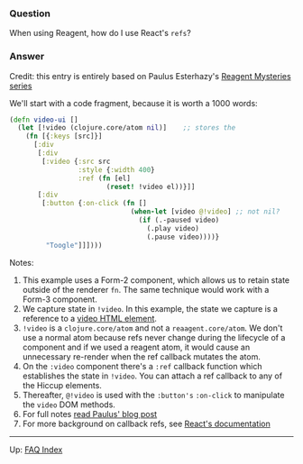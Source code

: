 ### Question

When using Reagent, how do I use React's `refs`?

### Answer

Credit: this entry is entirely based on Paulus Esterhazy's [Reagent Mysteries series](https://presumably.de/reagent-mysteries-part-3-manipulating-the-dom.html)

We'll start with a code fragment, because it is worth a 1000 words:

```cljs
(defn video-ui []
  (let [!video (clojure.core/atom nil)]    ;; stores the
    (fn [{:keys [src]}]
      [:div
       [:div
        [:video {:src src
                 :style {:width 400}
                 :ref (fn [el]
                        (reset! !video el))}]]
       [:div
        [:button {:on-click (fn []
                              (when-let [video @!video] ;; not nil?
                                (if (.-paused video)
                                  (.play video)
                                  (.pause video))))}
         "Toogle"]]])))
```

Notes:
   1. This example uses a Form-2 component, which allows us to retain state outside of the renderer `fn`.  The same technique would work with a Form-3 component.
   2. We capture state in `!video`. In this example, the state we capture is a reference to a [video HTML element](https://developer.mozilla.org/en-US/docs/Web/HTML/Element/video).
   2. `!video` is a `clojure.core/atom` and not a `reaagent.core/atom`.  We don't use a normal atom because refs never change during the lifecycle of a component and if we used a reagent atom, it would cause an unnecessary re-render when the ref callback mutates the atom.
   4. On the `:video` component there's a `:ref` callback function which establishes the state in `!video`.  You can attach a ref callback to any of the Hiccup elements.
   5. Thereafter, `@!video` is used with the `:button's` `:on-click` to manipulate the `video` DOM methods.
   5. For full notes [read Paulus' blog post](https://presumably.de/reagent-mysteries-part-3-manipulating-the-dom.html)
   6. For more background on callback refs, see [React's documentation](https://facebook.github.io/react/docs/more-about-refs.html)

***

Up:  [FAQ Index](../README.md)&nbsp;&nbsp;&nbsp;&nbsp;&nbsp;&nbsp;

